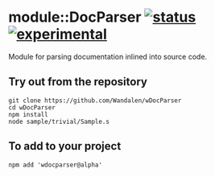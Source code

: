 
# module::DocParser [![status](https://github.com/Wandalen/wDocParser/workflows/publish/badge.svg)](https://github.com/Wandalen/wDocParser/actions?query=workflow%3Apublish) [![experimental](https://img.shields.io/badge/stability-experimental-orange.svg)](https://github.com/emersion/stability-badges#experimental)

Module for parsing documentation inlined into source code.

## Try out from the repository
```
git clone https://github.com/Wandalen/wDocParser
cd wDocParser
npm install
node sample/trivial/Sample.s
```

## To add to your project
```
npm add 'wdocparser@alpha'
```


